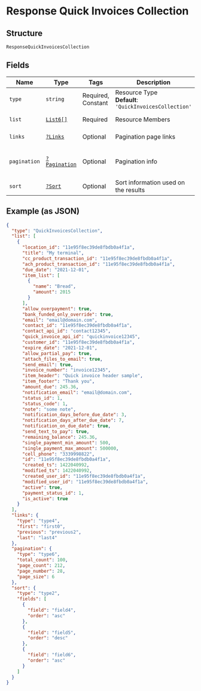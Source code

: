
# Response Quick Invoices Collection

## Structure

`ResponseQuickInvoicesCollection`

## Fields

| Name | Type | Tags | Description | Getter | Setter |
|  --- | --- | --- | --- | --- | --- |
| `type` | `string` | Required, Constant | Resource Type<br>**Default**: `'QuickInvoicesCollection'` | getType(): string | setType(string type): void |
| `list` | [`List6[]`](../../doc/models/list-6.md) | Required | Resource Members | getList(): array | setList(array list): void |
| `links` | [`?Links`](../../doc/models/links.md) | Optional | Pagination page links | getLinks(): ?Links | setLinks(?Links links): void |
| `pagination` | [`?Pagination`](../../doc/models/pagination.md) | Optional | Pagination info | getPagination(): ?Pagination | setPagination(?Pagination pagination): void |
| `sort` | [`?Sort`](../../doc/models/sort.md) | Optional | Sort information used on the results | getSort(): ?Sort | setSort(?Sort sort): void |

## Example (as JSON)

```json
{
  "type": "QuickInvoicesCollection",
  "list": [
    {
      "location_id": "11e95f8ec39de8fbdb0a4f1a",
      "title": "My terminal",
      "cc_product_transaction_id": "11e95f8ec39de8fbdb0a4f1a",
      "ach_product_transaction_id": "11e95f8ec39de8fbdb0a4f1a",
      "due_date": "2021-12-01",
      "item_list": [
        {
          "name": "Bread",
          "amount": 2015
        }
      ],
      "allow_overpayment": true,
      "bank_funded_only_override": true,
      "email": "email@domain.com",
      "contact_id": "11e95f8ec39de8fbdb0a4f1a",
      "contact_api_id": "contact12345",
      "quick_invoice_api_id": "quickinvoice12345",
      "customer_id": "11e95f8ec39de8fbdb0a4f1a",
      "expire_date": "2021-12-01",
      "allow_partial_pay": true,
      "attach_files_to_email": true,
      "send_email": true,
      "invoice_number": "invoice12345",
      "item_header": "Quick invoice header sample",
      "item_footer": "Thank you",
      "amount_due": 245.36,
      "notification_email": "email@domain.com",
      "status_id": 1,
      "status_code": 1,
      "note": "some note",
      "notification_days_before_due_date": 3,
      "notification_days_after_due_date": 7,
      "notification_on_due_date": true,
      "send_text_to_pay": true,
      "remaining_balance": 245.36,
      "single_payment_min_amount": 500,
      "single_payment_max_amount": 500000,
      "cell_phone": "3339998822",
      "id": "11e95f8ec39de8fbdb0a4f1a",
      "created_ts": 1422040992,
      "modified_ts": 1422040992,
      "created_user_id": "11e95f8ec39de8fbdb0a4f1a",
      "modified_user_id": "11e95f8ec39de8fbdb0a4f1a",
      "active": true,
      "payment_status_id": 1,
      "is_active": true
    }
  ],
  "links": {
    "type": "type4",
    "first": "first0",
    "previous": "previous2",
    "last": "last4"
  },
  "pagination": {
    "type": "type6",
    "total_count": 100,
    "page_count": 212,
    "page_number": 28,
    "page_size": 6
  },
  "sort": {
    "type": "type2",
    "fields": [
      {
        "field": "field4",
        "order": "asc"
      },
      {
        "field": "field5",
        "order": "desc"
      },
      {
        "field": "field6",
        "order": "asc"
      }
    ]
  }
}
```

